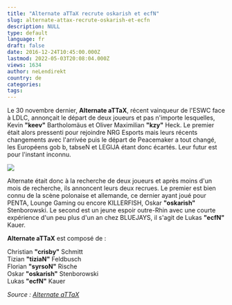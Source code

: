 ```yaml
---
title: "Alternate aTTaX recrute oskarish et ecfN"
slug: alternate-attax-recrute-oskarish-et-ecfn
description: NULL
type: default
language: fr
draft: false
date: 2016-12-24T10:45:00.000Z
lastmod: 2022-05-03T20:08:04.000Z
views: 1634
author: neLendirekt
country: de
categories:
tags:
---
```

Le 30 novembre dernier, **Alternate aTTaX**, récent vainqueur de l'ESWC face à LDLC, annonçait le départ de deux joueurs et pas n'importe lesquelles, Kevin **"keev"** Bartholomäus et Oliver Maximilian **"kzy"** Heck. Le premier était alors pressenti pour rejoindre NRG Esports mais leurs récents changements avec l'arrivée puis le départ de Peacemaker a tout changé, les Européens gob b, tabseN et LEGIJA étant donc écartés. Leur futur est pour l'instant inconnu.

![](/storage/images/585e5182400f5_14477860744089jpeg.jpeg)

Alternate était donc à la recherche de deux joueurs et après moins d'un mois de recherche, ils annoncent leurs deux recrues. Le premier est bien connu de la scène polonaise et allemande, ce dernier ayant joué pour PENTA, Lounge Gaming ou encore KILLERFISH, Oskar **"oskarish"** Stenborowski. Le second est un jeune espoir outre-Rhin avec une courte expérience d'un peu plus d'un an chez BLUEJAYS, il s'agit de Lukas **"ecfN"** Kauer.

**Alternate aTTaX** est composé de :

Christian **"crisby"** Schmitt  
Tizian **"tiziaN"** Feldbusch  
Florian **"syrsoN"** Rische  
Oskar **"oskarish"** Stenborowski  
Lukas **"ecfN"** Kauer

_Source : [Alternate aTTaX](http://www.alternate-attax.de/de/attax-csgo-mit-neuen-gesichtern/)_
